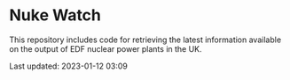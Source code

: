 # Nuke Watch

This repository includes code for retrieving the latest information available on the output of EDF nuclear power plants in the UK.

Last updated: 2023-01-12 03:09